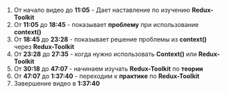 1) От начало видео до **11:05** - Дает наставление по изучению **Redux-Toolkit**
2) От **11:05** до **18:45** -  показывает **проблему** при использование **context()**
3) От **18:45** до **23:28** - показывает решение проблемы из **context()** через **Redux-Toolkit**
4) От **23:28** до **27:35** - когда нужно использовать **Сontext()** или **Redux-Toolkit**
5) От **30:18** до **47:07** - начинаем изучать **Redux-Toolkit** по **теории**
6) От **47:07** до **1:37:40** - переходим к **практике** по **Redux-Toolkit**
7)  Завершение видео в **1:37:40**